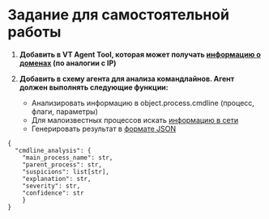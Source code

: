 # Задание для самостоятельной работы

1. **Добавить в VT Agent Tool, которая может получать [информацию о доменах](https://docs.virustotal.com/reference/domain-info) (по аналогии с IP)**

2. **Добавить в схему агента для анализа командлайнов. Агент должен выполнять следующие функции:**
    -  Анализировать информацию в object.process.cmdline (процесс, флаги, параметры)
    - Для малоизвестных процессов искать [информацию в сети](https://docs.tavily.com/documentation/quickstart)
    - Генерировать результат в [формате JSON](https://docs.mistral.ai/capabilities/structured-output/json_mode/)

```
{
  "cmdline_analysis": {
    "main_process_name": str,
    "parent_process": str,
    "suspicions": list[str],
    "explanation": str,
    "severity": str,
    "confidence": str
    }
}
```